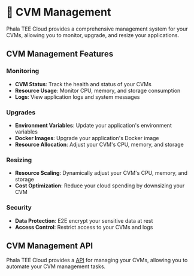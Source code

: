 
# 💊 CVM Management

Phala TEE Cloud provides a comprehensive management system for your CVMs, allowing you to monitor, upgrade, and resize your applications.

## CVM Management Features

### Monitoring

- **CVM Status**: Track the health and status of your CVMs
- **Resource Usage**: Monitor CPU, memory, and storage consumption
- **Logs**: View application logs and system messages

### Upgrades

- **Environment Variables**: Update your application's environment variables
- **Docker Images**: Upgrade your application's Docker image
- **Resource Allocation**: Adjust your CVM's CPU, memory, and storage

### Resizing

- **Resource Scaling**: Dynamically adjust your CVM's CPU, memory, and storage
- **Cost Optimization**: Reduce your cloud spending by downsizing your CVM

### Security

- **Data Protection**: E2E encrypt your sensitive data at rest
- **Access Control**: Restrict access to your CVMs and logs

## CVM Management API

Phala TEE Cloud provides a [API](https://cloud-api.phala.network/docs) for managing your CVMs, allowing you to automate your CVM management tasks.
